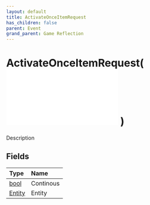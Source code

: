 ```yaml
---
layout: default
title: ActivateOnceItemRequest
has_children: false
parent: Event
grand_parent: Game Reflection
---
```

# ActivateOnceItemRequest( ![ EntityEventBase ](/game-reflection/events/entity_event_base.md) )
Description 

## Fields
| Type | Name |
|:-------------|:--------------|
| [bool](/game-reflection/components/bool.md) | Continous |
| [Entity](/game-reflection/classes/entity.md) | Entity |

